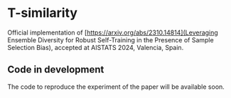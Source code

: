 # T-similarity
Official implementation of [https://arxiv.org/abs/2310.14814](Leveraging Ensemble Diversity for Robust Self-Training in the Presence of Sample Selection Bias), accepted at AISTATS 2024, Valencia, Spain.

## Code in development
The code to reproduce the experiment of the paper will be available soon. 
